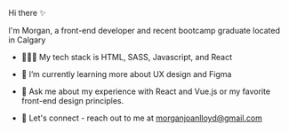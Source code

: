Hi there ✨

I'm Morgan, a front-end developer and recent bootcamp graduate located in Calgary

* 👩🏻‍💻 My tech stack is HTML, SASS, Javascript, and React

* 🌱 I’m currently learning more about UX design and Figma

* 💬 Ask me about my experience with React and Vue.js or my favorite front-end design principles.

* 💌 Let's connect - reach out to me at morganjoanlloyd@gmail.com
 
